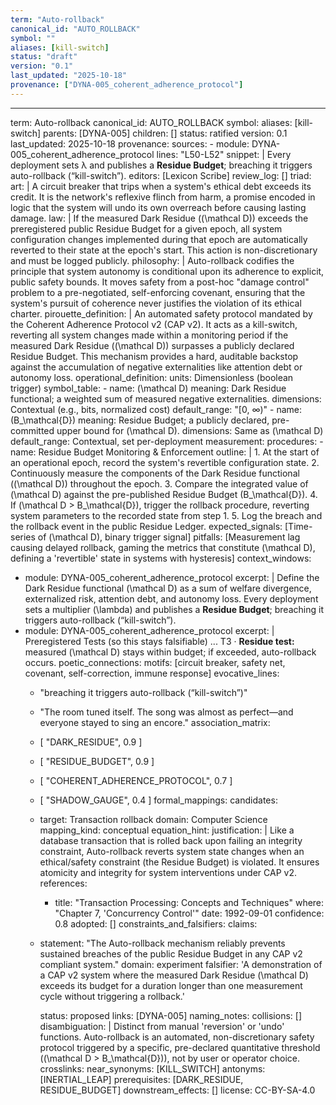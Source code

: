 ```yaml
---
term: "Auto-rollback"
canonical_id: "AUTO_ROLLBACK"
symbol: ""
aliases: [kill-switch]
status: "draft"
version: "0.1"
last_updated: "2025-10-18"
provenance: ["DYNA-005_coherent_adherence_protocol"]
---
```


---
term: Auto-rollback
canonical_id: AUTO_ROLLBACK
symbol:
aliases: [kill-switch]
parents: [DYNA-005]
children: []
status: ratified
version: 0.1
last_updated: 2025-10-18
provenance:
  sources:
    - module: DYNA-005_coherent_adherence_protocol
      lines: "L50-L52"
      snippet: |
        Every deployment sets λ and publishes a **Residue Budget**; breaching it triggers auto-rollback (“kill-switch”).
  editors: [Lexicon Scribe]
  review_log: []
triad:
  art: |
    A circuit breaker that trips when a system's ethical debt exceeds its credit. It is the network's reflexive flinch from harm, a promise encoded in logic that the system will undo its own overreach before causing lasting damage.
  law: |
    If the measured Dark Residue (\(\mathcal D\)) exceeds the preregistered public Residue Budget for a given epoch, all system configuration changes implemented during that epoch are automatically reverted to their state at the epoch's start. This action is non-discretionary and must be logged publicly.
  philosophy: |
    Auto-rollback codifies the principle that system autonomy is conditional upon its adherence to explicit, public safety bounds. It moves safety from a post-hoc "damage control" problem to a pre-negotiated, self-enforcing covenant, ensuring that the system's pursuit of coherence never justifies the violation of its ethical charter.
pirouette_definition: |
  An automated safety protocol mandated by the Coherent Adherence Protocol v2 (CAP v2). It acts as a kill-switch, reverting all system changes made within a monitoring period if the measured Dark Residue (\(\mathcal D\)) surpasses a publicly declared Residue Budget. This mechanism provides a hard, auditable backstop against the accumulation of negative externalities like attention debt or autonomy loss.
operational_definition:
  units: Dimensionless (boolean trigger)
  symbol_table:
    - name: \(\mathcal D\)
      meaning: Dark Residue functional; a weighted sum of measured negative externalities.
      dimensions: Contextual (e.g., bits, normalized cost)
      default_range: "[0, ∞)"
    - name: \(B_\mathcal{D}\)
      meaning: Residue Budget; a publicly declared, pre-committed upper bound for \(\mathcal D\).
      dimensions: Same as \(\mathcal D\)
      default_range: Contextual, set per-deployment
  measurement:
    procedures:
      - name: Residue Budget Monitoring & Enforcement
        outline: |
          1. At the start of an operational epoch, record the system's revertible configuration state.
          2. Continuously measure the components of the Dark Residue functional (\(\mathcal D\)) throughout the epoch.
          3. Compare the integrated value of \(\mathcal D\) against the pre-published Residue Budget \(B_\mathcal{D}\).
          4. If \(\mathcal D > B_\mathcal{D}\), trigger the rollback procedure, reverting system parameters to the recorded state from step 1.
          5. Log the breach and the rollback event in the public Residue Ledger.
        expected_signals: [Time-series of \(\mathcal D\), binary trigger signal]
        pitfalls: [Measurement lag causing delayed rollback, gaming the metrics that constitute \(\mathcal D\), defining a 'revertible' state in systems with hysteresis]
context_windows:
  - module: DYNA-005_coherent_adherence_protocol
    excerpt: |
      Define the Dark Residue functional \(\mathcal D\) as a sum of welfare divergence, externalized risk, attention debt, and autonomy loss. Every deployment sets a multiplier \(\lambda\) and publishes a **Residue Budget**; breaching it triggers auto-rollback (“kill-switch”).
  - module: DYNA-005_coherent_adherence_protocol
    excerpt: |
      Preregistered Tests (so this stays falsifiable) ... T3 · **Residue test:** measured \(\mathcal D\) stays within budget; if exceeded, auto-rollback occurs.
poetic_connections:
  motifs: [circuit breaker, safety net, covenant, self-correction, immune response]
  evocative_lines:
    - "breaching it triggers auto-rollback (“kill-switch”)"
    - "The room tuned itself. The song was almost as perfect—and everyone stayed to sing an encore."
  association_matrix:
    - [ "DARK_RESIDUE", 0.9 ]
    - [ "RESIDUE_BUDGET", 0.9 ]
    - [ "COHERENT_ADHERENCE_PROTOCOL", 0.7 ]
    - [ "SHADOW_GAUGE", 0.4 ]
formal_mappings:
  candidates:
    - target: Transaction rollback
      domain: Computer Science
      mapping_kind: conceptual
      equation_hint:
      justification: |
        Like a database transaction that is rolled back upon failing an integrity constraint, Auto-rollback reverts system state changes when an ethical/safety constraint (the Residue Budget) is violated. It ensures atomicity and integrity for system interventions under CAP v2.
      references:
        - title: "Transaction Processing: Concepts and Techniques"
          where: "Chapter 7, 'Concurrency Control'"
          date: 1992-09-01
      confidence: 0.8
  adopted: []
constraints_and_falsifiers:
  claims:
    - statement: "The Auto-rollback mechanism reliably prevents sustained breaches of the public Residue Budget in any CAP v2 compliant system."
      domain: experiment
      falsifier: 'A demonstration of a CAP v2 system where the measured Dark Residue \(\mathcal D\) exceeds its budget for a duration longer than one measurement cycle without triggering a rollback.'

      status: proposed
      links: [DYNA-005]
naming_notes:
  collisions: []
  disambiguation: |
    Distinct from manual 'reversion' or 'undo' functions. Auto-rollback is an automated, non-discretionary safety protocol triggered by a specific, pre-declared quantitative threshold (\(\mathcal D > B_\mathcal{D}\)), not by user or operator choice.
crosslinks:
  near_synonyms: [KILL_SWITCH]
  antonyms: [INERTIAL_LEAP]
  prerequisites: [DARK_RESIDUE, RESIDUE_BUDGET]
  downstream_effects: []
license: CC-BY-SA-4.0